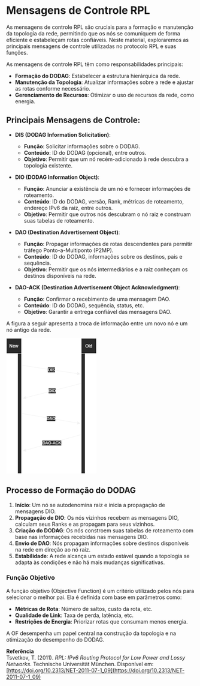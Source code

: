# Mensagens de Controle RPL

As mensagens de controle RPL são cruciais para a formação e manutenção da topologia da rede, permitindo que os nós se comuniquem de forma eficiente e estabeleçam rotas confiáveis. Neste material, exploraremos as principais mensagens de controle utilizadas no protocolo RPL e suas funções.

As mensagens de controle RPL têm como responsabilidades principais:

- **Formação do DODAG**: Estabelecer a estrutura hierárquica da rede.
- **Manutenção da Topologia**: Atualizar informações sobre a rede e ajustar as rotas conforme necessário.
- **Gerenciamento de Recursos**: Otimizar o uso de recursos da rede, como energia.

## Principais Mensagens de Controle:

- **DIS (DODAG Information Solicitation)**:
    - **Função**: Solicitar informações sobre o DODAG.
    - **Conteúdo**: ID do DODAG (opcional), entre outros.
    - **Objetivo**: Permitir que um nó recém-adicionado à rede descubra a topologia existente.

- **DIO (DODAG Information Object)**:
    - **Função**: Anunciar a existência de um nó e fornecer informações de roteamento.
    - **Conteúdo**: ID do DODAG, versão, Rank, métricas de roteamento, endereço IPv6 da raiz, entre outros.
    - **Objetivo**: Permitir que outros nós descubram o nó raiz e construam suas tabelas de roteamento.

- **DAO (Destination Advertisement Object)**:
    - **Função**: Propagar informações de rotas descendentes para permitir tráfego Ponto-a-Multiponto (P2MP).
    - **Conteúdo**: ID do DODAG, informações sobre os destinos, pais e sequência.
    - **Objetivo**: Permitir que os nós intermediários e a raiz conheçam os destinos disponíveis na rede.

- **DAO-ACK (Destination Advertisement Object Acknowledgment)**:
    - **Função**: Confirmar o recebimento de uma mensagem DAO.
    - **Conteúdo**: ID do DODAG, sequência, status, etc.
    - **Objetivo**: Garantir a entrega confiável das mensagens DAO.

A figura a seguir apresenta a troca de informação entre um novo nó e um nó antigo da rede.

![pic](../resource/NewOldMessages.png)

## Processo de Formação do DODAG

1. **Início**: Um nó se autodenomina raiz e inicia a propagação de mensagens DIO.
2. **Propagação de DIO**: Os nós vizinhos recebem as mensagens DIO, calculam seus Ranks e as propagam para seus vizinhos.
3. **Criação do DODAG**: Os nós constroem suas tabelas de roteamento com base nas informações recebidas nas mensagens DIO.
4. **Envio de DAO**: Nós propagam informações sobre destinos disponíveis na rede em direção ao nó raiz.
5. **Estabilidade**: A rede alcança um estado estável quando a topologia se adapta às condições e não há mais mudanças significativas.

### Função Objetivo
A função objetivo (Objective Function) é um critério utilizado pelos nós para selecionar o melhor pai. Ela é definida com base em parâmetros como:
- **Métricas de Rota**: Número de saltos, custo da rota, etc.
- **Qualidade de Link**: Taxa de perda, latência, etc.
- **Restrições de Energia**: Priorizar rotas que consumam menos energia.

A OF desempenha um papel central na construção da topologia e na otimização do desempenho do DODAG.

**Referência**  
Tsvetkov, T. (2011). *RPL: IPv6 Routing Protocol for Low Power and Lossy Networks*. Technische Universität München. Disponível em: [https://doi.org/10.2313/NET-2011-07-1_09](https://doi.org/10.2313/NET-2011-07-1_09)
